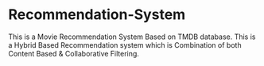 # Recommendation-System
This is a Movie Recommendation System Based on TMDB database.
This is a Hybrid Based Recommendation system which is Combination of both Content Based & Collaborative Filtering.


